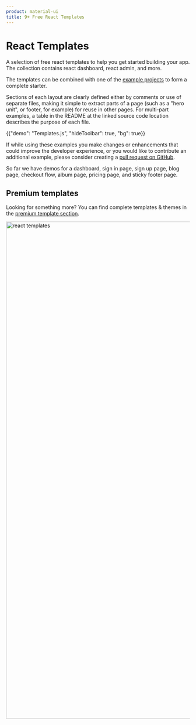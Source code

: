 ```yaml
---
product: material-ui
title: 9+ Free React Templates
---
```


# React Templates

<p class="description">A selection of free react templates to help you get started building your app. The collection contains react dashboard, react admin, and more.</p>

<!-- #default-branch-switch -->

The templates can be combined with one of the [example projects](https://github.com/mui/material-ui/tree/master/examples) to form a complete starter.

Sections of each layout are clearly defined either by comments or use of separate files,
making it simple to extract parts of a page (such as a "hero unit", or footer, for example)
for reuse in other pages.
For multi-part examples, a table in the README at the linked source code location describes
the purpose of each file.

{{"demo": "Templates.js", "hideToolbar": true, "bg": true}}

If while using these examples you make changes or enhancements that could improve the
developer experience, or you would like to contribute an additional example,
please consider creating a [pull request on GitHub](https://github.com/mui/material-ui/pulls).

So far we have demos for a dashboard, sign in page, sign up page, blog page, checkout flow, album page, pricing page, and sticky footer page.

## Premium templates

Looking for something more? You can find complete templates & themes in the <a href="https://mui.com/store/?utm_source=docs&utm_medium=referral&utm_campaign=templates-store">premium template section</a>.

<a href="https://mui.com/store/?utm_source=docs&utm_medium=referral&utm_campaign=templates-store"><img src="/static/images/themes-light.jpg" alt="react templates" width="2278" height="1358" /></a>
